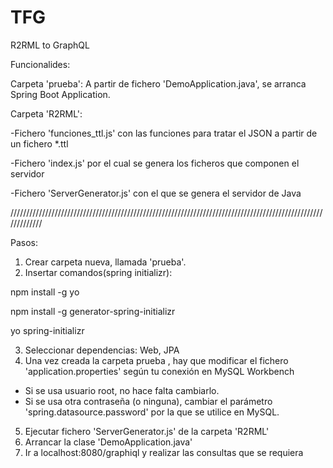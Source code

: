 # TFG
R2RML to GraphQL

Funcionalides:


Carpeta 'prueba': A partir de fichero 'DemoApplication.java', se arranca Spring Boot Application.

Carpeta 'R2RML': 

  -Fichero 'funciones_ttl.js' con las funciones para tratar el JSON a partir de un fichero *.ttl

  -Fichero 'index.js' por el cual se genera los ficheros que componen el servidor
  
  -Fichero 'ServerGenerator.js' con el que se genera el servidor de Java

/////////////////////////////////////////////////////////////////////////////////////////////////////////////

Pasos:
1. Crear carpeta nueva, llamada 'prueba'.
2. Insertar comandos(spring initializr):

npm install -g yo

npm install -g generator-spring-initializr

yo spring-initializr

3. Seleccionar dependencias: Web, JPA
4. Una vez creada la carpeta prueba , hay que modificar el fichero 'application.properties' según tu conexión en MySQL Workbench
- Si se usa usuario root, no hace falta cambiarlo.
- Si se usa otra contraseña (o ninguna), cambiar el parámetro 'spring.datasource.password' por la que se utilice en MySQL.

5. Ejecutar fichero 'ServerGenerator.js' de la carpeta 'R2RML'
6. Arrancar la clase 'DemoApplication.java'
7. Ir a localhost:8080/graphiql y realizar las consultas que se requiera
